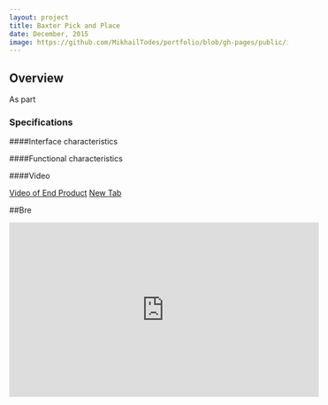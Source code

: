 ```yaml
---
layout: project
title: Baxter Pick and Place
date: December, 2015
image: https://github.com/MikhailTodes/portfolio/blob/gh-pages/public/images/baxter_final_pose.png?raw=true
---
```


## Overview
As part 

### Specifications

####Interface characteristics


####Functional characteristics

####Video

[Video of End Product](https://www.youtube.com/watch?v=Uo60e5Leo50)
<a href="https://www.youtube.com/watch?v=Uo60e5Leo50" target="_blank">New Tab</a>

##Bre
<p align="left">
<iframe width="560" height="315" src="https://www.youtube.com/watch?v=Uo60e5Leo50" frameborder="0" allowfullscreen></iframe>
</p>